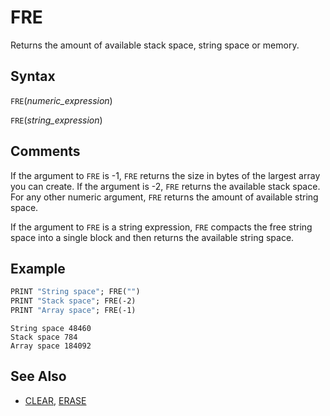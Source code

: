 # FRE

Returns the amount of available stack space, string space or memory.

## Syntax

`FRE`(*numeric_expression*)

`FRE`(*string_expression*)

## Comments

If the argument to `FRE` is -1, `FRE` returns the size in bytes of the largest array you can create. If the argument is -2, `FRE` returns the available stack space. For any other numeric argument, `FRE` returns the amount of available string space.

If the argument to `FRE` is a string expression, `FRE` compacts the free string space into a single block and then returns the available string space.

## Example

```vb
PRINT "String space"; FRE("")
PRINT "Stack space"; FRE(-2)
PRINT "Array space"; FRE(-1)
```

```text
String space 48460
Stack space 784
Array space 184092
```

## See Also

- [CLEAR](CLEAR), [ERASE](ERASE)
